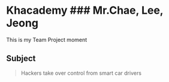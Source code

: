 # Khacademy ### Mr.Chae, Lee, Jeong

This is my Team Project moment

## Subject
> Hackers take over control from smart car drivers
